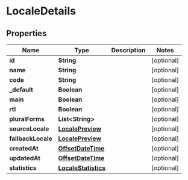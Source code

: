 

# LocaleDetails

## Properties

Name | Type | Description | Notes
------------ | ------------- | ------------- | -------------
**id** | **String** |  |  [optional]
**name** | **String** |  |  [optional]
**code** | **String** |  |  [optional]
**_default** | **Boolean** |  |  [optional]
**main** | **Boolean** |  |  [optional]
**rtl** | **Boolean** |  |  [optional]
**pluralForms** | **List&lt;String&gt;** |  |  [optional]
**sourceLocale** | [**LocalePreview**](LocalePreview.md) |  |  [optional]
**fallbackLocale** | [**LocalePreview**](LocalePreview.md) |  |  [optional]
**createdAt** | [**OffsetDateTime**](OffsetDateTime.md) |  |  [optional]
**updatedAt** | [**OffsetDateTime**](OffsetDateTime.md) |  |  [optional]
**statistics** | [**LocaleStatistics**](LocaleStatistics.md) |  |  [optional]



